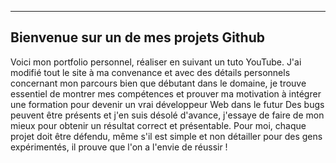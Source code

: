--------------------------------------
Bienvenue sur un de mes projets Github
--------------------------------------

Voici mon portfolio personnel, réaliser en suivant un tuto YouTube. 
J'ai modifié tout le site à ma convenance et avec des détails personnels concernant mon parcours bien que débutant dans le domaine, je trouve essentiel de montrer mes compétences et prouver ma motivation à intégrer une formation pour devenir un vrai développeur Web dans le futur
Des bugs peuvent être présents et j'en suis désolé d'avance, j'essaye de faire de mon mieux pour obtenir un résultat correct et présentable. 
Pour moi, chaque projet doit être défendu, même s'il est simple et non détailler pour des gens expérimentés, il prouve que l'on a l'envie de réussir !
